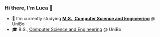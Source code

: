 ### Hi there, I'm Luca 👋

- 🌱 I'm currently studying [**M.S., Computer Science and Engineering**](https://corsi.unibo.it/2cycle/ComputerScienceEngineering) @ UniBo
- 🎓 B.S., [Computer Science and Engineering](https://corsi.unibo.it/laurea/IngegneriaScienzeInformatiche) @ UniBo


<!--
**tassiLuca/tassiLuca** is a ✨ _special_ ✨ repository because its `README.md` (this file) appears on your GitHub profile.

Here are some ideas to get you started:

- 🔭 I’m currently working on ...
- 🌱 I’m currently learning ...
- 👯 I’m looking to collaborate on ...
- 🤔 I’m looking for help with ...
- 💬 Ask me about ...
- 📫 How to reach me: ...
- 😄 Pronouns: ...
- ⚡ Fun fact: ...
-->
